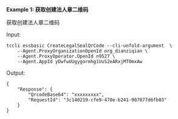 **Example 1: 获取创建法人章二维码**

获取创建法人章二维码

Input: 

```
tccli essbasic CreateLegalSealQrCode --cli-unfold-argument  \
    --Agent.ProxyOrganizationOpenId org_dianziqian \
    --Agent.ProxyOperator.OpenId n9527 \
    --Agent.AppId yDwfwUUgygormhg1UuS2eARxjMT0mxAw
```

Output: 
```
{
    "Response": {
        "QrcodeBase64": "xxxxxxxxx",
        "RequestId": "3c140219-cfe9-470e-b241-907877d6fb03"
    }
}
```

